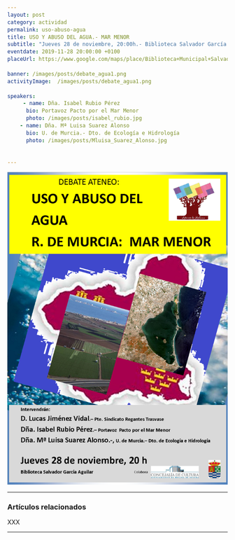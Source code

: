 ```yaml
---
layout: post
category: actividad
permalink: uso-abuso-agua
title: USO Y ABUSO DEL AGUA.- MAR MENOR
subtitle: "Jueves 28 de noviembre, 20:00h.- Biblioteca Salvador García Aguilar"
eventdate: 2019-11-28 20:00:00 +0100
placeUrl: https://www.google.com/maps/place/Biblioteca+Municipal+Salvador+Garc%C3%ADa+Aguilar/@38.0580143,-1.2068741,17z/data=!3m1!4b1!4m5!3m4!1s0xd638752df5e7703:0x7bb1faa78306d56b!8m2!3d38.0580143!4d-1.2046854

banner: /images/posts/debate_agua1.png
activityImage:  /images/posts/debate_agua1.png

speakers:
     - name: Dña. Isabel Rubio Pérez
      bio: Portavoz Pacto por el Mar Menor
      photo: /images/posts/isabel_rubio.jpg
    - name: Dña. Mª Luisa Suarez Alonso
      bio: U. de Murcia.- Dto. de Ecología e Hidrología
      photo: /images/posts/Mluisa_Suarez_Alonso.jpg

   
---
```


![cartel](/images/posts/debate_agua1.png)  

***

### Artículos relacionados

XXX
***

